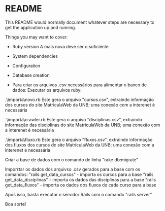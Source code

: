 # README

This README would normally document whatever steps are necessary to get the
application up and running.

Things you may want to cover:

* Ruby version
A mais nova deve ser o suficiente

* System dependencies

* Configuration

* Database creation

- Para criar os arquivos .csv necessários para alimentar o banco de dados:
Executar os arquivos ruby:

.\importa\novo.rb
Este gera o arquivo "cursos.csv", extraindo informação dos cursos do site MatriculaWeb da UNB; uma conexão com a interenet é necessária

.\importa\crawler.rb
Este gera o arquivo "disciplinas.csv", extraindo informação das disciplinas do site MatriculaWeb da UNB; uma conexão com a interenet é necessária

.\importa\fluxo.rb
Este gera o arquivo "fluxos.csv", extraindo informação dos fluxos dos cursos do site MatriculaWeb da UNB; uma conexão com a interenet é necessária

Criar a base de dados com o comando de linha "rake db:migrate"

Imporrtar os dados dos arquivso .csv gerados para a base com os comandos:
"rails get_data_cursos"       - importa os cursos para a base
"rails get_data_disciplinas"  - importa os dados das disciplinas para a base
"rails get_data_fluxos"       - importa os dados dos fluxos de cada curso para a base

Após isso, basta executar o servidor Rails com o comando "rails server"

Boa sorte!